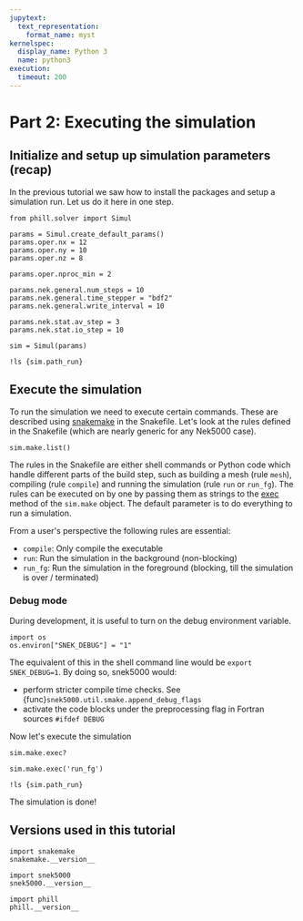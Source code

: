 ```yaml
---
jupytext:
  text_representation:
    format_name: myst
kernelspec:
  display_name: Python 3
  name: python3
execution:
  timeout: 200
---
```


<!-- #region tags=[] -->
# Part 2: Executing the simulation


<!-- #endregion -->

## Initialize and setup up simulation parameters (recap)


In the previous tutorial we saw how to install the packages and setup a simulation run. Let us do it here in one step.

```{code-cell}
from phill.solver import Simul

params = Simul.create_default_params()
params.oper.nx = 12
params.oper.ny = 10
params.oper.nz = 8

params.oper.nproc_min = 2

params.nek.general.num_steps = 10
params.nek.general.time_stepper = "bdf2"
params.nek.general.write_interval = 10

params.nek.stat.av_step = 3
params.nek.stat.io_step = 10

sim = Simul(params)
```

```{code-cell}
!ls {sim.path_run}
```

## Execute the simulation

To run the simulation we need to execute certain commands. These are described
using [snakemake](https://snakemake.rtfd.io) in the Snakefile. Let's look at
the rules defined in the Snakefile (which are nearly generic for any Nek5000
case).

```{code-cell}
sim.make.list()
```

The rules in the Snakefile are either shell commands or Python code which
handle different parts of the build step, such as building a mesh (rule
`mesh`), compiling (rule `compile`) and running the simulation (rule `run` or
`run_fg`). The rules can be executed on by one by passing them as strings to
the [exec](snek5000.make.Make.exec) method of the `sim.make` object. The
default parameter is to do everything to run a simulation.

From a user's perspective the following rules are essential:
- `compile`: Only compile the executable
- `run`: Run the simulation in the background (non-blocking)
- `run_fg`: Run the simulation in the foreground (blocking, till the simulation is over / terminated)

<!-- #region tags=[] -->
### Debug mode

During development, it is useful to turn on the debug environment variable.
<!-- #endregion -->

```{code-cell}
import os
os.environ["SNEK_DEBUG"] = "1"
```

The equivalent of this in the shell command line would be ``export
SNEK_DEBUG=1``. By doing so, snek5000 would:

- perform stricter compile time checks. See {func}`snek5000.util.smake.append_debug_flags`
- activate the code blocks under the preprocessing flag in Fortran sources `#ifdef DEBUG`



Now let's execute the simulation

```{code-cell}
sim.make.exec?
```

```{code-cell}
sim.make.exec('run_fg')
```

```{code-cell}
!ls {sim.path_run}
```

The simulation is done!

## Versions used in this tutorial

```{code-cell}
import snakemake
snakemake.__version__
```

```{code-cell}
import snek5000
snek5000.__version__
```
```{code-cell}
import phill
phill.__version__
```

